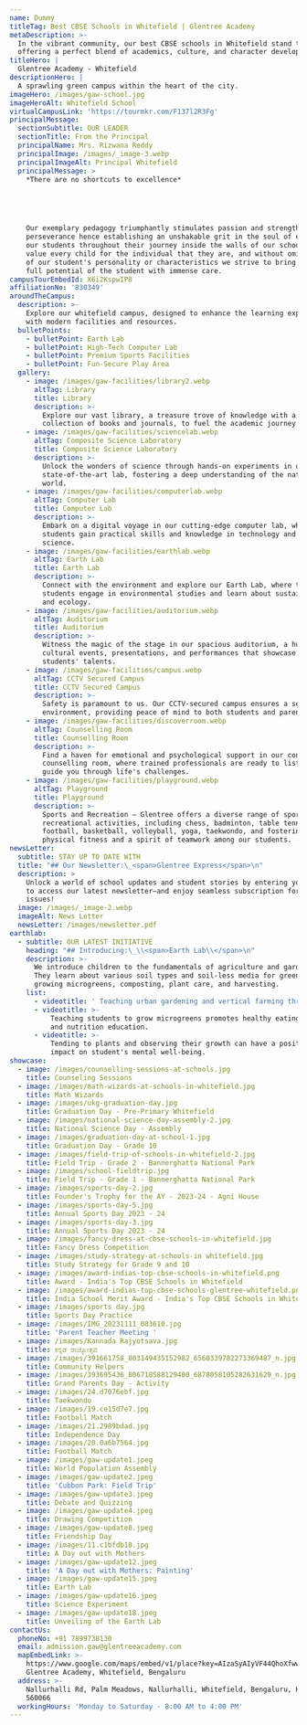 ```yaml
---
name: Dummy
titleTag: Best CBSE Schools in Whitefield | Glentree Academy
metaDescription: >-
  In the vibrant community, our best CBSE schools in Whitefield stand tall by
  offering a perfect blend of academics, culture, and character development.
titleHero: |
  Glentree Academy - Whitefield
descriptionHero: |
  A sprawling green campus within the heart of the city.
imageHero: /images/gaw-school.jpg
imageHeroAlt: Whitefield School
virtualCampusLink: 'https://tourmkr.com/F137l2R3Fg'
principalMessage:
  sectionSubtitle: OUR LEADER
  sectionTitle: From the Principal
  principalName: Mrs. Rizwana Reddy
  principalImage: /images/_image-3.webp
  principalImageAlt: Principal Whitefield
  principalMessage: >
    *There are no shortcuts to excellence*


    ‎ ‎


    Our exemplary pedagogy triumphantly stimulates passion and strengthens their
    perseverance hence establishing an unshakable grit in the soul of each of
    our students throughout their journey inside the walls of our schools. We
    value every child for the individual that they are, and without omitting any
    of our student's personality or characteristics we strive to bring out the
    full potential of the student with immense care.
campusTourEmbedId: X6i2KspwIP8
affiliationNo: '830349'
aroundTheCampus:
  description: >-
    Explore our whitefield campus, designed to enhance the learning experience
    with modern facilities and resources.
  bulletPoints:
    - bulletPoint: Earth Lab
    - bulletPoint: High-Tech Computer Lab
    - bulletPoint: Premium Sports Facilities
    - bulletPoint: Fun-Secure Play Area
  gallery:
    - image: /images/gaw-facilities/library2.webp
      altTag: Library
      title: Library
      description: >-
        Explore our vast library, a treasure trove of knowledge with a diverse
        collection of books and journals, to fuel the academic journey.
    - image: /images/gaw-facilities/sciencelab.webp
      altTag: Composite Science Laboratory
      title: Composite Science Laboratory
      description: >-
        Unlock the wonders of science through hands-on experiments in our
        state-of-the-art lab, fostering a deep understanding of the natural
        world.
    - image: /images/gaw-facilities/computerlab.webp
      altTag: Computer Lab
      title: Computer Lab
      description: >-
        Embark on a digital voyage in our cutting-edge computer lab, where
        students gain practical skills and knowledge in technology and computer
        science.
    - image: /images/gaw-facilities/earthlab.webp
      altTag: Earth Lab
      title: Earth Lab
      description: >-
        Connect with the environment and explore our Earth Lab, where the
        students engage in environmental studies and learn about sustainability
        and ecology.
    - image: /images/gaw-facilities/auditorium.webp
      altTag: Auditorium
      title: Auditorium
      description: >-
        Witness the magic of the stage in our spacious auditorium, a hub for
        cultural events, presentations, and performances that showcase our
        students' talents.
    - image: /images/gaw-facilities/campus.webp
      altTag: CCTV Secured Campus
      title: CCTV Secured Campus
      description: >-
        Safety is paramount to us. Our CCTV-secured campus ensures a secure
        environment, providing peace of mind to both students and parents.
    - image: /images/gaw-facilities/discoverroom.webp
      altTag: Counselling Room
      title: Counselling Room
      description: >-
        Find a haven for emotional and psychological support in our confidential
        counselling room, where trained professionals are ready to listen and
        guide you through life's challenges.
    - image: /images/gaw-facilities/playground.webp
      altTag: Playground
      title: Playground
      description: >-
        Sports and Recreation – Glentree offers a diverse range of sports and
        recreational activities, including chess, badminton, table tennis,
        football, basketball, volleyball, yoga, taekwondo, and fostering
        physical fitness and a spirit of teamwork among our students.
newsLetter:
  subtitle: STAY UP TO DATE WITH
  title: "## Our Newsletter:\_<span>Glentree Express</span>\n"
  description: >
    Unlock a world of school updates and student stories by entering your email
    to access our latest newsletter—and enjoy seamless subscription for future
    issues!
  image: /images/_image-2.webp
  imageAlt: News Letter
  newsLetter: /images/newsletter.pdf
earthlab:
  - subtitle: OUR LATEST INITIATIVE
    heading: "## Introducing:\_\\<span>Earth Lab\\</span>\n"
    description: >-
      We introduce children to the fundamentals of agriculture and gardening.
      They learn about various soil types and soil-less media for greenery,
      growing microgreens, composting, plant care, and harvesting.
    list:
      - videotitle: ' Teaching urban gardening and vertical farming through microgreens and house plants.'
      - videotitle: >-
          Teaching students to grow microgreens promotes healthy eating habits
          and nutrition education. 
      - videotitle: >-
          Tending to plants and observing their growth can have a positive
          impact on student's mental well-being.
showcase:
  - image: /images/counselling-sessions-at-schools.jpg
    title: Counseling Sessions
  - image: /images/math-wizards-at-schools-in-whitefield.jpg
    title: Math Wizards
  - image: /images/ukg-graduation-day.jpg
    title: Graduation Day - Pre-Primary Whitefield
  - image: /images/national-science-day-assembly-2.jpg
    title: National Science Day - Assembly
  - image: /images/graduation-day-at-school-1.jpg
    title: Graduation Day - Grade 10
  - image: /images/field-trip-of-schools-in-whitefield-2.jpg
    title: Field Trip - Grade 2 - Bannerghatta National Park
  - image: /images/school-fieldtrip.jpg
    title: Field Trip - Grade 1 - Bannerghatta National Park
  - image: /images/sports-day-2.jpg
    title: Founder's Trophy for the AY - 2023-24 - Agni House
  - image: /images/sports-day-5.jpg
    title: Annual Sports Day 2023 - 24
  - image: /images/sports-day-3.jpg
    title: Annual Sports Day 2023 - 24
  - image: /images/fancy-dress-at-cbse-schools-in-whitefield.jpg
    title: Fancy Dress Competition
  - image: /images/study-strategy-at-schools-in whitefield.jpg
    title: Study Strategy for Grade 9 and 10
  - image: /images/award-indias-top-cbse-schools-in-whitefield.png
    title: Award - India's Top CBSE Schools in Whitefield
  - image: /images/award-indias-top-cbse-schools-glentree-whitefield.png
    title: India School Merit Award - India's Top CBSE Schools in Whitefield
  - image: /images/sports day.jpg
    title: Sports Day Practice
  - image: /images/IMG_20231111_083610.jpg
    title: 'Parent Teacher Meeting '
  - image: /images/Kannada Rajyotsava.jpg
    title: ಕನ್ನಡ ರಾಜ್ಯೋತ್ಸವ
  - image: /images/391661758_803149435152982_6560339782273369487_n.jpg
    title: Community Helpers
  - image: /images/393695436_806718588129400_6878058105282631629_n.jpg
    title: Grand Parents Day - Activity
  - image: /images/24.d7076ebf.jpg
    title: Taekwondo
  - image: /images/19.ce15d7e7.jpg
    title: Football Match
  - image: /images/21.2989bdad.jpg
    title: Independence Day
  - image: /images/20.0a6b7564.jpg
    title: Football Match
  - image: /images/gaw-update1.jpeg
    title: World Population Assembly
  - image: /images/gaw-update2.jpeg
    title: 'Cubbon Park: Field Trip'
  - image: /images/gaw-update3.jpeg
    title: Debate and Quizzing
  - image: /images/gaw-update4.jpeg
    title: Drawing Competition
  - image: /images/gaw-update8.jpeg
    title: Friendship Day
  - image: /images/11.c1bfdb18.jpg
    title: A Day out with Mothers
  - image: /images/gaw-update12.jpeg
    title: 'A Day out with Mothers: Painting'
  - image: /images/gaw-update15.jpeg
    title: Earth Lab
  - image: /images/gaw-update16.jpeg
    title: Science Experiment
  - image: /images/gaw-update18.jpeg
    title: Unveiling of the Earth Lab
contactUs:
  phoneNo: +91 7899738130
  email: admission.gaw@glentreeacademy.com
  mapEmbedLink: >-
    https://www.google.com/maps/embed/v1/place?key=AIzaSyAIyVF44QhoXfwwKHLd1h3N49cQTHS0Yvw&q=Whitefield
    Glentree Academy, Whitefield, Bengaluru
  address: >-
    Nallurhalli Rd, Palm Meadows, Nallurhalli, Whitefield, Bengaluru, Karnataka
    560066
  workingHours: 'Monday to Saturday - 8:00 AM to 4:00 PM'
---
```


